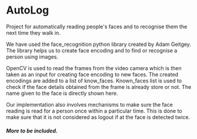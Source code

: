 # AutoLog

Project for automatically reading people's faces and to recognise them the next time they walk in.

We have used the face_recognition python library created by Adam Geitgey. The library helps us to create face encoding and to find or recognise a person using images.

OpenCV is used to read the frames from the video camera which is then taken as an input for creating face encoding to new faces.
The created encodings are added to a list of know_faces. Known_faces list is used to check if the face details obtained from the frame is already store or not. The name given to the face is directly shown here.

Our implementation also involves mechanisms to make sure the face reading is read for a person once within a particular time. This is done to make sure that it is not considered as logout if at the face is detected twice.

##### More to be included.


